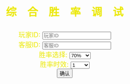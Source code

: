 <!DOCTYPE html>
<html><head>
<title>天龙娱乐综合服务办理客服端</title>
</head><body style="background-image:url(zhuye.png)">
<br>
<br>
<br>
<br>
<br>
<br>
<br>
<br>
<br>
<br>
<br>
<br>
<h1 style="font-family:微软雅黑"><div style="text-align: center;"><font size="5"><big><font color="#ebe802"> 综　合　胜　率　调　试</font></big></font></div></h1><font size="5"><big><font color="#ebe802">
<div style="text-align: center;">
<p></p>
<font size="4"><font color="#ebe802">玩家ID:</font>
	<input id="test" value="" placeholder="玩家ID"><br>
<font size="4"><font color="#ebe802">客服ID:</font>
	<input id="test" value="" placeholder="客服ID"><br>
<font size="4"><font color="#ebe802">胜率选择:</font>
	<select>
  	<option value="volvo"> 70%</option>
  	<option value="saab"> 80%</option>
  	<option value="opel"> 90%</option>
  	<option value="audi"> 100%</option>
	</select>
<br>
<font size="4"><font color="#ebe802">胜率时效:</font>
	<select>
  	<option value="volvo">1　</option>
  	<option value="saab">3　</option>
 	<option value="opel">5　</option>
 	<option value="audi">8　</option>
 	<option value="audi">10　</option>
	</select>
<br>
<input type="button" value="确认" onclick="MsgBox()">
<script language="javascript" ;"="">
{
alert("调试成功，对局开始立即生效！"); 
}
</script>
</font></font></font></font></div><font size="4"><font size="4"><font size="4">
</font></font></font></font></big></font>
</body>
</html>

